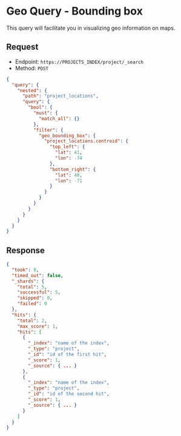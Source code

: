 # Geo Query - Bounding box

This query will facilitate you in visualizing geo information on maps.

## Request

* Endpoint: `https://PROJECTS_INDEX/project/_search`
* Method: `POST`

```json
{
  "query": {
    "nested": {
      "path": "project_locations",
      "query": {
        "bool": {
          "must": {
            "match_all": {}
          },
          "filter": {
            "geo_bounding_box": {
              "project_locations.centroid": {
                "top_left": {
                  "lat": 41,
                  "lon": -74
                },
                "bottom_right": {
                  "lat": 40,
                  "lon": -71
                }
              }
            }
          }
        }
      }
    }
  }
}
```

## Response

```json
{
  "took": 8,
  "timed_out": false,
  "_shards": {
    "total": 5,
    "successful": 5,
    "skipped": 0,
    "failed": 0
  },
  "hits": {
    "total": 2,
    "max_score": 1,
    "hits": [
      {
        "_index": "name of the index",
        "_type": "project",
        "_id": "id of the first hit",
        "_score": 1,
        "_source": { ... }
      },
      {
        "_index": "name of the index",
        "_type": "project",
        "_id": "id of the second hit",
        "_score": 1,
        "_source": { ... }
      }
    ]
  }
}
```
